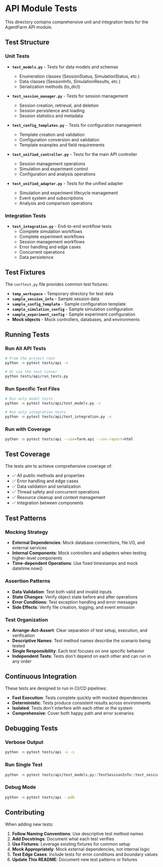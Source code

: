# API Module Tests

This directory contains comprehensive unit and integration tests for the AgentFarm API module.

## Test Structure

### Unit Tests

- **`test_models.py`** - Tests for data models and schemas
  - Enumeration classes (SessionStatus, SimulationStatus, etc.)
  - Data classes (SessionInfo, SimulationResults, etc.)
  - Serialization methods (to_dict)

- **`test_session_manager.py`** - Tests for session management
  - Session creation, retrieval, and deletion
  - Session persistence and loading
  - Session statistics and metadata

- **`test_config_templates.py`** - Tests for configuration management
  - Template creation and validation
  - Configuration conversion and validation
  - Template examples and field requirements

- **`test_unified_controller.py`** - Tests for the main API controller
  - Session management operations
  - Simulation and experiment control
  - Configuration and analysis operations

- **`test_unified_adapter.py`** - Tests for the unified adapter
  - Simulation and experiment lifecycle management
  - Event system and subscriptions
  - Analysis and comparison operations

### Integration Tests

- **`test_integration.py`** - End-to-end workflow tests
  - Complete simulation workflows
  - Complete experiment workflows
  - Session management workflows
  - Error handling and edge cases
  - Concurrent operations
  - Data persistence

## Test Fixtures

The `conftest.py` file provides common test fixtures:

- **`temp_workspace`** - Temporary directory for test data
- **`sample_session_info`** - Sample session data
- **`sample_config_template`** - Sample configuration template
- **`sample_simulation_config`** - Sample simulation configuration
- **`sample_experiment_config`** - Sample experiment configuration
- **Mock objects** - Mock controllers, databases, and environments

## Running Tests

### Run All API Tests

```bash
# From the project root
python -m pytest tests/api -v

# Or use the test runner
python tests/api/run_tests.py
```

### Run Specific Test Files

```bash
# Run only model tests
python -m pytest tests/api/test_models.py -v

# Run only integration tests
python -m pytest tests/api/test_integration.py -v
```

### Run with Coverage

```bash
python -m pytest tests/api --cov=farm.api --cov-report=html
```

## Test Coverage

The tests aim to achieve comprehensive coverage of:

- ✅ All public methods and properties
- ✅ Error handling and edge cases
- ✅ Data validation and serialization
- ✅ Thread safety and concurrent operations
- ✅ Resource cleanup and context management
- ✅ Integration between components

## Test Patterns

### Mocking Strategy

- **External Dependencies**: Mock database connections, file I/O, and external services
- **Internal Components**: Mock controllers and adapters when testing higher-level components
- **Time-dependent Operations**: Use fixed timestamps and mock datetime.now()

### Assertion Patterns

- **Data Validation**: Test both valid and invalid inputs
- **State Changes**: Verify object state before and after operations
- **Error Conditions**: Test exception handling and error messages
- **Side Effects**: Verify file creation, logging, and event emission

### Test Organization

- **Arrange-Act-Assert**: Clear separation of test setup, execution, and verification
- **Descriptive Names**: Test method names describe the scenario being tested
- **Single Responsibility**: Each test focuses on one specific behavior
- **Independent Tests**: Tests don't depend on each other and can run in any order

## Continuous Integration

These tests are designed to run in CI/CD pipelines:

- **Fast Execution**: Tests complete quickly with mocked dependencies
- **Deterministic**: Tests produce consistent results across environments
- **Isolated**: Tests don't interfere with each other or the system
- **Comprehensive**: Cover both happy path and error scenarios

## Debugging Tests

### Verbose Output

```bash
python -m pytest tests/api -v -s
```

### Run Single Test

```bash
python -m pytest tests/api/test_models.py::TestSessionInfo::test_session_info_creation -v
```

### Debug Mode

```bash
python -m pytest tests/api --pdb
```

## Contributing

When adding new tests:

1. **Follow Naming Conventions**: Use descriptive test method names
2. **Add Docstrings**: Document what each test verifies
3. **Use Fixtures**: Leverage existing fixtures for common setup
4. **Mock Appropriately**: Mock external dependencies, not internal logic
5. **Test Edge Cases**: Include tests for error conditions and boundary values
6. **Update This README**: Document new test patterns or fixtures
